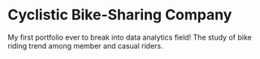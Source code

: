 # Cyclistic Bike-Sharing Company
My first portfolio ever to break into data analytics field!
The study of bike riding trend among member and casual riders.
